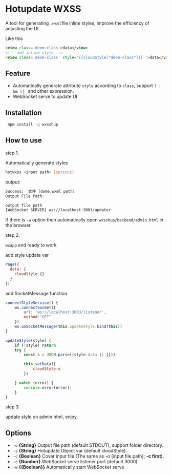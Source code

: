 # Hotupdate WXSS
A tool for generating `.wxml`file  inline styles, improve the efficiency of adjusting the UI.

Like this

```html
<view class='deom-class'>data</view>
<!-- add inline style -->
<view class='deom-class' style='{{cloudStyle["deom-class"]}} '>data</view>
```

## Feature

- Automatically generate attribute `style` according to `class`, support `? :` `&& || ` and other expression.
- WebSocket serve to update UI

## Installation

```bash
 npm install -g wxsshup
```

## How to use

step 1.

Automatically generate styles

```bash
hotwxss <input path> [options]
```

output:

```bash
Success:  文件 [dome.wxml path]
Output File Path:

output file path
[WebSocket SERVER] ws://localhost:3003/updater
```

If there is `-w` option then automatically open `wxsshup/backend/admin.html` in the browser

step 2.

`wxapp` end ready to work

add style update var

```js
Page({
  data: {
    cloudStyle:{}
  }
})
```

add SocketMessage function

```js
connectStyleService() {
    wx.connectSocket({
        url: 'ws://localhost:3003/listener',
        method:"GET"
    })
    wx.onSocketMessage(this.updateStyle.bind(this))
}

updateStyle(style) {
    if (!style) return
    try {
        const s = JSON.parse((style.data || {}))

        this.setData({
            cloudStyle:s
        })

    } catch (error) {
        console.error(error);
    }
}
```

step 3.

update style on admin.html, enjoy.

## Options

- `-o` **{String}** Output file path (default STDOUT), support folder directory.
- `-s` **{String}** Hotupdate Object var (default cloudStyle).
- `-c` **{Boolean}** Cover input file (The same as -o [input file path]; **-c first**).
- `-c` **{Number}** WebSocket serve listener port (default 3000).
- `-w` **{{Boolean}}** Automatically start WebSocket serve
